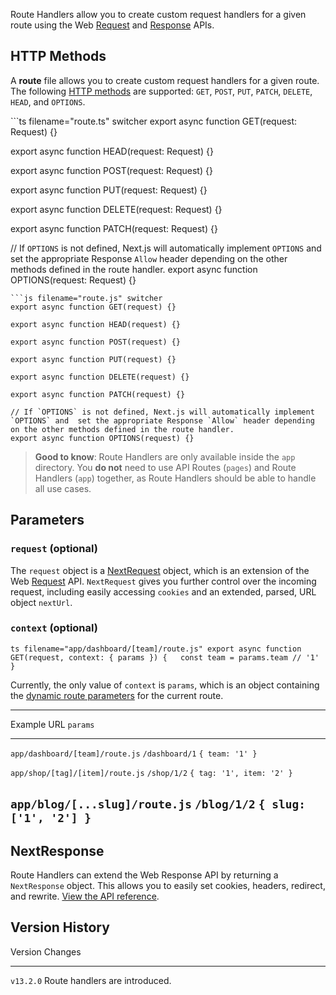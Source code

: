 Route Handlers allow you to create custom request handlers for a given
route using the Web
[Request](https://developer.mozilla.org/docs/Web/API/Request) and
[Response](https://developer.mozilla.org/docs/Web/API/Response) APIs.

## HTTP Methods

A **route** file allows you to create custom request handlers for a
given route. The following [HTTP
methods](https://developer.mozilla.org/docs/Web/HTTP/Methods) are
supported: `GET`, `POST`, `PUT`, `PATCH`, `DELETE`, `HEAD`, and
`OPTIONS`.

\`\`\`ts filename="route.ts" switcher export async function GET(request:
Request) {}

export async function HEAD(request: Request) {}

export async function POST(request: Request) {}

export async function PUT(request: Request) {}

export async function DELETE(request: Request) {}

export async function PATCH(request: Request) {}

// If `OPTIONS` is not defined, Next.js will automatically implement
`OPTIONS` and set the appropriate Response `Allow` header depending on
the other methods defined in the route handler. export async function
OPTIONS(request: Request) {}


    ```js filename="route.js" switcher
    export async function GET(request) {}

    export async function HEAD(request) {}

    export async function POST(request) {}

    export async function PUT(request) {}

    export async function DELETE(request) {}

    export async function PATCH(request) {}

    // If `OPTIONS` is not defined, Next.js will automatically implement `OPTIONS` and  set the appropriate Response `Allow` header depending on the other methods defined in the route handler.
    export async function OPTIONS(request) {}

> **Good to know**: Route Handlers are only available inside the `app`
> directory. You **do not** need to use API Routes (`pages`) and Route
> Handlers (`app`) together, as Route Handlers should be able to handle
> all use cases.

## Parameters

### `request` (optional)

The `request` object is a
[NextRequest](/docs/app/api-reference/functions/next-request) object,
which is an extension of the Web
[Request](https://developer.mozilla.org/docs/Web/API/Request) API.
`NextRequest` gives you further control over the incoming request,
including easily accessing `cookies` and an extended, parsed, URL object
`nextUrl`.

### `context` (optional)

`ts filename="app/dashboard/[team]/route.js" export async function GET(request, context: { params }) {   const team = params.team // '1' }`

Currently, the only value of `context` is `params`, which is an object
containing the [dynamic route
parameters](/docs/app/building-your-application/routing/dynamic-routes)
for the current route.

  -------------------------------------------------------------------------------
  Example                            URL              `params`
  ---------------------------------- ---------------- ---------------------------
  `app/dashboard/[team]/route.js`    `/dashboard/1`   `{ team: '1' }`

  `app/shop/[tag]/[item]/route.js`   `/shop/1/2`      `{ tag: '1', item: '2' }`

  `app/blog/[...slug]/route.js`      `/blog/1/2`      `{ slug: ['1', '2'] }`
  -------------------------------------------------------------------------------

## NextResponse

Route Handlers can extend the Web Response API by returning a
`NextResponse` object. This allows you to easily set cookies, headers,
redirect, and rewrite. [View the API
reference](/docs/app/api-reference/functions/next-response).

## Version History

  Version     Changes
  ----------- --------------------------------
  `v13.2.0`   Route handlers are introduced.
